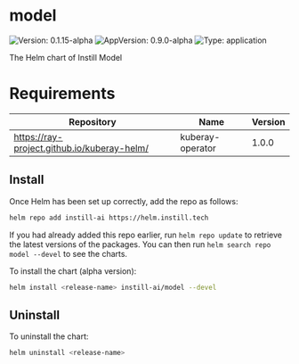 # model

![Version: 0.1.15-alpha](https://img.shields.io/badge/Version-0.1.15--alpha-informational?style=flat-square) ![AppVersion: 0.9.0-alpha](https://img.shields.io/badge/AppVersion-0.9.0--alpha-informational?style=flat-square) ![Type: application](https://img.shields.io/badge/Type-application-informational?style=flat-square)

The Helm chart of Instill Model

# Requirements

| Repository | Name | Version |
|------------|------|---------|
| https://ray-project.github.io/kuberay-helm/ | kuberay-operator | 1.0.0 |

## Install

Once Helm has been set up correctly, add the repo as follows:

```bash
helm repo add instill-ai https://helm.instill.tech
```

If you had already added this repo earlier, run `helm repo update` to retrieve
the latest versions of the packages. You can then run `helm search repo model --devel` to see the charts.

To install the chart (alpha version):

```bash
helm install <release-name> instill-ai/model --devel
```

## Uninstall

To uninstall the chart:

```bash
helm uninstall <release-name>
```
